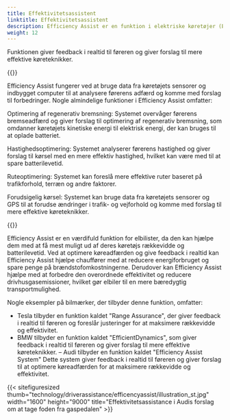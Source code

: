 ```yaml
---
title: Effektivitetsassistent
linktitle: Effektivitetsassistent
description: Efficiency Assist er en funktion i elektriske køretøjer (EV'er), der hjælper chauffører med at optimere deres køreadfærd for at maksimere køretøjets rækkevidde og effektivitet.
weight: 12
---
```

<!-- markdownlint-disable MD033 -->
Funktionen giver feedback i realtid til føreren og giver forslag til mere effektive køreteknikker.

{{<evkxdisplayaddarticle />}}

Efficiency Assist fungerer ved at bruge data fra køretøjets sensorer og indbygget computer til at analysere førerens adfærd og komme med forslag til forbedringer. Nogle almindelige funktioner i Efficiency Assist omfatter:

Optimering af regenerativ bremsning: Systemet overvåger førerens bremseadfærd og giver forslag til optimering af regenerativ bremsning, som omdanner køretøjets kinetiske energi til elektrisk energi, der kan bruges til at oplade batteriet.

Hastighedsoptimering: Systemet analyserer førerens hastighed og giver forslag til kørsel med en mere effektiv hastighed, hvilket kan være med til at spare batterilevetid.

Ruteoptimering: Systemet kan foreslå mere effektive ruter baseret på trafikforhold, terræn og andre faktorer.

Forudsigelig kørsel: Systemet kan bruge data fra køretøjets sensorer og GPS til at forudse ændringer i trafik- og vejforhold og komme med forslag til mere effektive køreteknikker.

{{<evkxdisplayaddarticle />}}

Efficiency Assist er en værdifuld funktion for elbilister, da den kan hjælpe dem med at få mest muligt ud af deres køretøjs rækkevidde og batterilevetid. Ved at optimere køreadfærden og give feedback i realtid kan Efficiency Assist hjælpe chauffører med at reducere energiforbruget og spare penge på brændstofomkostningerne. Derudover kan Efficiency Assist hjælpe med at forbedre den overordnede effektivitet og reducere drivhusgasemissioner, hvilket gør elbiler til en mere bæredygtig transportmulighed.

Nogle eksempler på bilmærker, der tilbyder denne funktion, omfatter:

- Tesla tilbyder en funktion kaldet "Range Assurance", der giver feedback i realtid til føreren og foreslår justeringer for at maksimere rækkevidde og effektivitet.
- BMW tilbyder en funktion kaldet "EfficientDynamics", som giver feedback i realtid til føreren og giver forslag til mere effektive køreteknikker.
– Audi tilbyder en funktion kaldet "Efficiency Assist System" Dette system giver feedback i realtid til føreren og giver forslag til at optimere køreadfærden for at maksimere rækkevidde og effektivitet.

{{< sitefiguresized thumb="technology/driverassistance/efficencyassist/illustration_st.jpg" width="1600" height="9000" title="Effektivitetsassistance i Audis forslag om at tage foden fra gaspedalen" >}}
